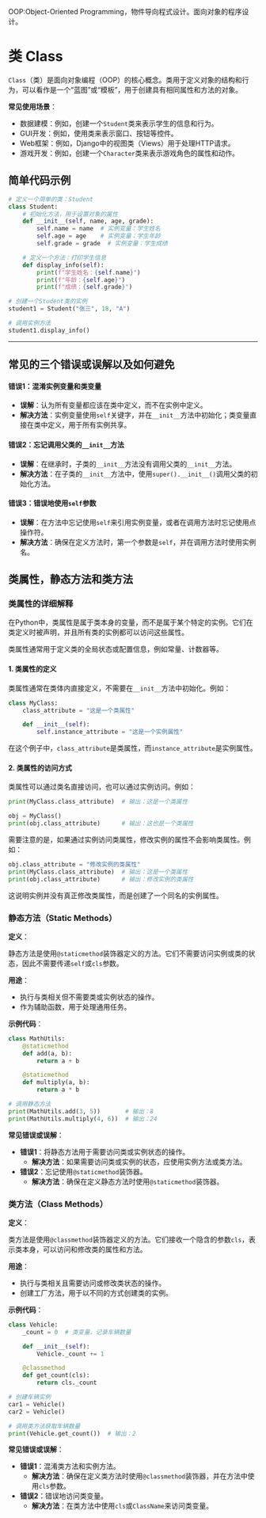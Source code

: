OOP:Object-Oriented Programming，物件导向程式设计。面向对象的程序设计。

# 类 Class

`Class`（类）是面向对象编程（OOP）的核心概念。类用于定义对象的结构和行为，可以看作是一个“蓝图”或“模板”，用于创建具有相同属性和方法的对象。

**常见使用场景**：

- 数据建模：例如，创建一个`Student`类来表示学生的信息和行为。
- GUI开发：例如，使用类来表示窗口、按钮等控件。
- Web框架：例如，Django中的视图类（Views）用于处理HTTP请求。
- 游戏开发：例如，创建一个`Character`类来表示游戏角色的属性和动作。
## 简单代码示例

```python
# 定义一个简单的类：Student
class Student:
    # 初始化方法，用于设置对象的属性
    def __init__(self, name, age, grade):
        self.name = name  # 实例变量：学生姓名
        self.age = age    # 实例变量：学生年龄
        self.grade = grade  # 实例变量：学生成绩

    # 定义一个方法：打印学生信息
    def display_info(self):
        print(f"学生姓名：{self.name}")
        print(f"年龄：{self.age}")
        print(f"成绩：{self.grade}")

# 创建一个Student类的实例
student1 = Student("张三", 18, "A")

# 调用实例方法
student1.display_info()
```

---

## 常见的三个错误或误解以及如何避免

#### 错误1：混淆实例变量和类变量

- **误解**：认为所有变量都应该在类中定义，而不在实例中定义。
- **解决方法**：实例变量使用`self`关键字，并在`__init__`方法中初始化；类变量直接在类中定义，用于所有实例共享。

#### 错误2：忘记调用父类的`__init__`方法

- **误解**：在继承时，子类的`__init__`方法没有调用父类的`__init__`方法。
- **解决方法**：在子类的`__init__`方法中，使用`super().__init__()`调用父类的初始化方法。

#### 错误3：错误地使用`self`参数

- **误解**：在方法中忘记使用`self`来引用实例变量，或者在调用方法时忘记使用点操作符。
- **解决方法**：确保在定义方法时，第一个参数是`self`，并在调用方法时使用实例名。

## 类属性，静态方法和类方法

### 类属性的详细解释

在Python中，类属性是属于类本身的变量，而不是属于某个特定的实例。它们在类定义时被声明，并且所有类的实例都可以访问这些属性。

类属性通常用于定义类的全局状态或配置信息，例如常量、计数器等。

#### 1. 类属性的定义

类属性通常在类体内直接定义，不需要在`__init__`方法中初始化。例如：

```python
class MyClass:
    class_attribute = "这是一个类属性"

    def __init__(self):
        self.instance_attribute = "这是一个实例属性"
```

在这个例子中，`class_attribute`是类属性，而`instance_attribute`是实例属性。

#### 2. 类属性的访问方式

类属性可以通过类名直接访问，也可以通过实例访问。例如：

```python
print(MyClass.class_attribute)  # 输出：这是一个类属性

obj = MyClass()
print(obj.class_attribute)      # 输出：这也是一个类属性
```

需要注意的是，如果通过实例访问类属性，修改实例的属性不会影响类属性。例如：

```python
obj.class_attribute = "修改实例的类属性"
print(MyClass.class_attribute)  # 输出：这是一个类属性
print(obj.class_attribute)      # 输出：修改实例的类属性
```

这说明实例并没有真正修改类属性，而是创建了一个同名的实例属性。

### 静态方法（Static Methods）

**定义**：  

静态方法是使用`@staticmethod`装饰器定义的方法。它们不需要访问实例或类的状态，因此不需要传递`self`或`cls`参数。

**用途**：

- 执行与类相关但不需要类或实例状态的操作。
- 作为辅助函数，用于处理通用任务。

**示例代码**：

```python
class MathUtils:
    @staticmethod
    def add(a, b):
        return a + b

    @staticmethod
    def multiply(a, b):
        return a * b

# 调用静态方法
print(MathUtils.add(3, 5))       # 输出：8
print(MathUtils.multiply(4, 6))  # 输出：24
```

**常见错误或误解**：

- **错误1**：将静态方法用于需要访问类或实例状态的操作。
    - **解决方法**：如果需要访问类或实例的状态，应使用实例方法或类方法。
- **错误2**：忘记使用`@staticmethod`装饰器。
    - **解决方法**：确保在定义静态方法时使用`@staticmethod`装饰器。

### 类方法（Class Methods）

**定义**：  

类方法是使用`@classmethod`装饰器定义的方法。它们接收一个隐含的参数`cls`，表示类本身，可以访问和修改类的属性和方法。

**用途**：

- 执行与类相关且需要访问或修改类状态的操作。
- 创建工厂方法，用于以不同的方式创建类的实例。

**示例代码**：

```python
class Vehicle:
    _count = 0  # 类变量，记录车辆数量

    def __init__(self):
        Vehicle._count += 1

    @classmethod
    def get_count(cls):
        return cls._count

# 创建车辆实例
car1 = Vehicle()
car2 = Vehicle()

# 调用类方法获取车辆数量
print(Vehicle.get_count())  # 输出：2
```

**常见错误或误解**：

- **错误1**：混淆类方法和实例方法。
    - **解决方法**：确保在定义类方法时使用`@classmethod`装饰器，并在方法中使用`cls`参数。
- **错误2**：错误地访问类变量。
    - **解决方法**：在类方法中使用`cls`或`ClassName`来访问类变量。